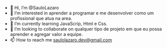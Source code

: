 - 👋 Hi, I’m @SauloLazaro
- 👀 I’m interested in aprender a programar e me desenvolver como um profissional que atua na area. 
- 🌱 I’m currently learning JavaScrip,  Html e Css. 
- 💞️ I’m looking to collaborate on qualquer tipo de projeto em que eu possa aprender e agregar valor a equipe. 
- 📫 How to reach me saulolazaro.dev@gmail.com


<!---
SauloLazaro/SauloLazaro is a ✨ special ✨ repository because its `README.md` (this file) appears on your GitHub profile.
You can click the Preview link to take a look at your changes.
--->
